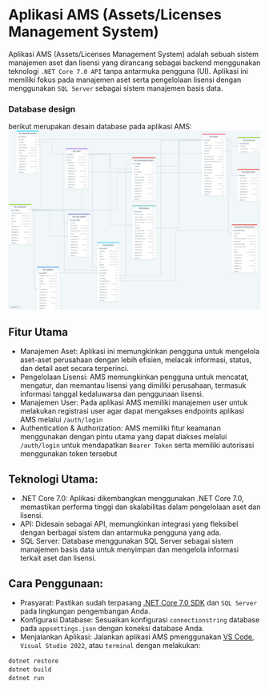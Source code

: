 # Aplikasi AMS (Assets/Licenses Management System)
Aplikasi AMS (Assets/Licenses Management System) adalah sebuah sistem manajemen aset dan lisensi yang dirancang sebagai backend menggunakan teknologi `.NET Core 7.0 API` tanpa antarmuka pengguna (UI). Aplikasi ini memiliki fokus pada manajemen aset serta pengelolaan lisensi dengan menggunakan `SQL Server` sebagai sistem manajemen basis data.

### Database design
berikut merupakan desain database pada aplikasi AMS:
![preview](https://github.com/robyiset/AMS_BE/blob/main/database_table_design.png)

## Fitur Utama
 - Manajemen Aset: Aplikasi ini memungkinkan pengguna untuk mengelola aset-aset perusahaan dengan lebih efisien, melacak informasi, status, dan detail aset secara terperinci.
 - Pengelolaan Lisensi: AMS memungkinkan pengguna untuk mencatat, mengatur, dan memantau lisensi yang dimiliki perusahaan, termasuk informasi tanggal kedaluwarsa dan penggunaan lisensi.
 - Manajemen User: Pada aplikasi AMS memiliki manajemen user untuk melakukan registrasi user agar dapat mengakses endpoints aplikasi AMS melalui `/auth/login`
 - Authentication & Authorization: AMS memiliki fitur keamanan menggunakan dengan pintu utama yang dapat diakses melalui `/auth/login` untuk mendapatkan `Bearer Token` serta memiliki autorisasi menggunakan token tersebut

## Teknologi Utama:
- .NET Core 7.0: Aplikasi dikembangkan menggunakan .NET Core 7.0, memastikan performa tinggi dan skalabilitas dalam pengelolaan aset dan lisensi.
- API: Didesain sebagai API, memungkinkan integrasi yang fleksibel dengan berbagai sistem dan antarmuka pengguna yang ada.
- SQL Server: Database menggunakan SQL Server sebagai sistem manajemen basis data untuk menyimpan dan mengelola informasi terkait aset dan lisensi.

## Cara Penggunaan:
 - Prasyarat: Pastikan sudah terpasang [.NET Core 7.0 SDK](https://dotnet.microsoft.com/download/dotnet/7.0) dan `SQL Server` pada lingkungan pengembangan Anda.
 - Konfigurasi Database: Sesuaikan konfigurasi `connectionstring` database pada `appsettings.json` dengan koneksi database Anda.
 - Menjalankan Aplikasi: Jalankan aplikasi AMS pmenggunakan [VS Code](https://code.visualstudio.com/download), `Visual Studio 2022`, atau `terminal` dengan melakukan:
```bash
dotnet restore
dotnet build
dotnet run 
```
